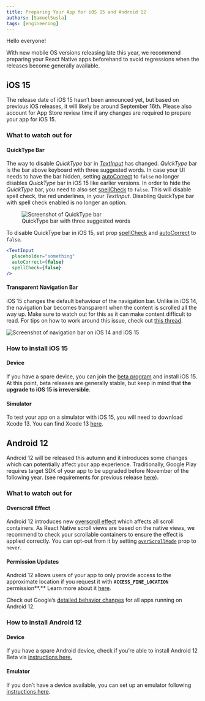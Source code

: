 ```yaml
---
title: Preparing Your App for iOS 15 and Android 12
authors: [SamuelSusla]
tags: [engineering]
---
```


Hello everyone!

With new mobile OS versions releasing late this year, we recommend preparing your React Native apps beforehand to avoid regressions when the releases become generally available.

<!--truncate-->

## iOS 15

The release date of iOS 15 hasn’t been announced yet, but based on previous iOS releases, it will likely be around September 16th. Please also account for App Store review time if any changes are required to prepare your app for iOS 15.

### What to watch out for

#### QuickType Bar

The way to disable _QuickType_ bar in _[TextInput](/docs/textinput)_ has changed. _QuickType_ bar is the bar above keyboard with three suggested words. In case your UI needs to have the bar hidden, setting [autoCorrect](/docs/textinput#autocorrect) to `false` no longer disables _QuickType_ bar in iOS 15 like earlier versions. In order to hide the _QuickType_ bar, you need to also set [spellCheck](/docs/textinput#spellcheck-ios) to `false`. This will disable spell check, the red underlines, in your _TextInput_. Disabling QuickType bar with spell check enabled is no longer an option.

<figure>
  <img src="/blog/assets/ios-15-quicktype-bar.png" alt="Screenshot of QuickType bar" />
  <figcaption>
    QuickType bar with three suggested words
  </figcaption>
</figure>

To disable QuickType bar in iOS 15, set prop [spellCheck](/docs/textinput#spellcheck-ios) and [autoCorrect](/docs/textinput#autocorrect) to `false`.

```jsx
<TextInput
  placeholder="something"
  autoCorrect={false}
  spellCheck={false}
/>
```

#### Transparent Navigation Bar

iOS 15 changes the default behaviour of the navigation bar. Unlike in iOS 14, the navigation bar becomes transparent when the content is scrolled all the way up. Make sure to watch out for this as it can make content difficult to read. For tips on how to work around this issue, check out [this thread](https://developer.apple.com/forums/thread/682420).

![Screenshot of navigation bar on iOS 14 and iOS 15](/blog/assets/ios-15-navigation-bar.jpg)

### How to install iOS 15

#### Device

If you have a spare device, you can join the [beta program](https://beta.apple.com/sp/betaprogram/) and install iOS 15. At this point, beta releases are generally stable, but keep in mind that **the upgrade to iOS 15 is irreversible**.

#### Simulator

To test your app on a simulator with iOS 15, you will need to download Xcode 13. You can find Xcode 13 [here](https://developer.apple.com/xcode/).

## Android 12

Android 12 will be released this autumn and it introduces some changes which can potentially affect your app experience. Traditionally, Google Play requires target SDK of your app to be upgraded before November of the following year. (see requirements for previous release [here](https://developer.android.com/distribute/best-practices/develop/target-sdk)).

### What to watch out for

#### Overscroll Effect

Android 12 introduces new [overscroll effect](https://developer.android.com/about/versions/12/overscroll) which affects all scroll containers. As React Native scroll views are based on the native views, we recommend to check your scrollable containers to ensure the effect is applied correctly. You can opt-out from it by setting [`overScrollMode`](/docs/scrollview#overscrollmode-android) prop to `never`.

#### Permission Updates

Android 12 allows users of your app to only provide access to the approximate location if you request it with **`ACCESS_FINE_LOCATION`** permission**.** Learn more about it [here](https://developer.android.com/about/versions/12/approximate-location).

Check out Google’s [detailed behavior changes](https://developer.android.com/about/versions/12/behavior-changes-all) for all apps running on Android 12.

### How to install Android 12

#### Device

If you have a spare Android device, check if you’re able to install Android 12 Beta via [instructions here.](https://developer.android.com/about/versions/12/get)

#### Emulator

If you don’t have a device available, you can set up an emulator following [instructions here](https://developer.android.com/about/versions/12/get#on_emulator).
